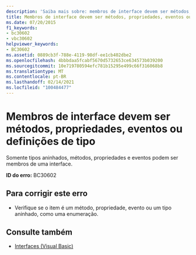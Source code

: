 ```yaml
---
description: 'Saiba mais sobre: membros de interface devem ser métodos, propriedades, eventos ou definições de tipo'
title: Membros de interface devem ser métodos, propriedades, eventos ou definições de tipo
ms.date: 07/20/2015
f1_keywords:
- bc30602
- vbc30602
helpviewer_keywords:
- BC30602
ms.assetid: 0889cb3f-788e-4119-98df-ee1cb402dbe2
ms.openlocfilehash: 4bbbdaa5fcabf5670d5732653ce634573b039200
ms.sourcegitcommit: 10e719780594efc781b15295e499c66f316068b8
ms.translationtype: MT
ms.contentlocale: pt-BR
ms.lasthandoff: 02/14/2021
ms.locfileid: "100484477"
---
```

# <a name="interface-members-must-be-methods-properties-events-or-type-definitions"></a>Membros de interface devem ser métodos, propriedades, eventos ou definições de tipo

Somente tipos aninhados, métodos, propriedades e eventos podem ser membros de uma interface.  
  
 **ID do erro:** BC30602  
  
## <a name="to-correct-this-error"></a>Para corrigir este erro  
  
- Verifique se o item é um método, propriedade, evento ou um tipo aninhado, como uma enumeração.  
  
## <a name="see-also"></a>Consulte também

- [Interfaces (Visual Basic)](../programming-guide/language-features/interfaces/index.md)
